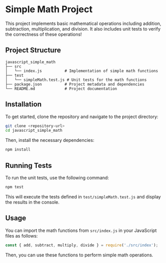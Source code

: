 # Simple Math Project

This project implements basic mathematical operations including addition, subtraction, multiplication, and division. It also includes unit tests to verify the correctness of these operations!

## Project Structure

```
javascript_simple_math
├── src
│   └── index.js          # Implementation of simple math functions
├── test
│   └── simpleMath.test.js # Unit tests for the math functions
├── package.json          # Project metadata and dependencies
└── README.md             # Project documentation
```

## Installation

To get started, clone the repository and navigate to the project directory:

```bash
git clone <repository-url>
cd javascript_simple_math
```

Then, install the necessary dependencies:

```bash
npm install
```

## Running Tests

To run the unit tests, use the following command:

```bash
npm test
```

This will execute the tests defined in `test/simpleMath.test.js` and display the results in the console.

## Usage

You can import the math functions from `src/index.js` in your JavaScript files as follows:

```javascript
const { add, subtract, multiply, divide } = require('./src/index');
```

Then, you can use these functions to perform simple math operations.

